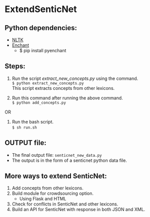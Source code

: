 # ExtendSenticNet

## Python dependencies:
- [NLTK](http://www.nltk.org/install.html)
- [Enchant](http://pythonhosted.org/pyenchant/tutorial.html)
	- $ pip install pyenchant

## Steps:
1. Run the script _extract_new_concepts.py_ using the command.  
	`$ python extract_new_concepts.py`  
	This script extracts concepts from other lexicons.

2. Run this command after running the above command.  
	``$ python add_concepts.py``  

OR

1. Run the bash script.  
	``$ sh run.sh``

## OUTPUT file:
- The final output file: `senticnet_new_data.py`
- The output is in the form of a senticnet python data file.

## More ways to extend SenticNet:
1. Add concepts from other lexicons.
2. Build module for crowdsourcing option.
	- Using Flask and HTML
3. Check for conflicts in SenticNet and other lexicons.
4. Build an API for SenticNet with response in both JSON and XML.